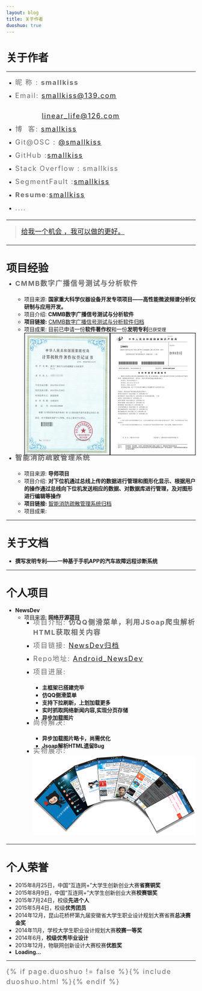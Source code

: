 ```yaml
---
layout: blog
title: 关于作者
duoshuo: true
---
```


<style>
p {
    color: #6D6D6D;
    font-size: 18px;
    line-height: 1.5;
    letter-spacing: 2px;
    margin-top: -10px;
}
hr {
	margin-top: 0;
	margin-bottom: 25px;
}
blockquote p {
    line-height: 1.8;
    letter-spacing: 0px;
}
</style>


# 关于作者

<hr id="line"/>



* 昵&nbsp;称&nbsp;: **smallkiss**  
   
* Email: <a href="mailto:smallkiss@139.com">smallkiss@139.com</a><br />  
&nbsp;&nbsp;&nbsp;&nbsp;&nbsp;&nbsp;&nbsp;&nbsp;&nbsp;&nbsp;<a href="mailto:linear_life@126.com">linear_life@126.com</a>  
* 博&nbsp;&nbsp;客: <a href="http://smallkiss.github.io/">smallkiss</a>  
* Git@OSC : <a href="http://git.oschina.net/smallkiss">@smallkiss</a>  
* GitHub  :[smallkiss](https://github.com/smallkiss)  
* Stack Overflow : smallkiss  
* SegmentFault :[smallkiss](http://segmentfault.com/u/smallkiss)  
* **Resume**:[smallkiss](http://smallkiss.digitcv.com/#/resume)  
* ....  

---

> [给我一个机会 ，我可以做的更好。](/)

---

# 项目经验

* **CMMB数字广播信号测试与分析软件**

	+ 项目来源: **国家重大科学仪器设备开发专项项目——高性能微波频谱分析仪研制与应用开发。**  
	+ 项目介绍: **CMMB数字广播信号测试与分析软件**  
	+ **项目链接:** [CMMB数字广播信号测试与分析软件归档](http://smallkiss.github.io/blog/2015/07/28/Project_CMMB.html)  
	+ 项目成果: 目前已申请一份**软件著作权**和一份**发明专利**```已获受理```  
		![软件著作权和发明专利电子版](/res/img/blog/about/patents.png)  

* **智能消防疏散管理系统**  
	+ 项目来源: **导师项目**  
	+ 项目介绍: **对下位机通过总线上传的数据进行管理和图形化显示、根据用户的操作通过总线向下位机发送相应的数据、对数据库进行管理，及对图形进行编辑等操作**  
	+ **项目链接:** [智能消防疏散管理系统归档](http://smallkiss.github.io/blog/2015/07/27/Project_FireSystem.html)  
	+ 项目成果:  

---

# 关于文档

* **撰写发明专利——一种基于手机APP的汽车故障远程诊断系统**  

---

# 个人项目  
* **NewsDev**  
  - 项目来源: **网络开源项目**  
	- 项目介绍: **仿QQ侧滑菜单，利用JSoap爬虫解析HTML获取相关内容**  
	- 项目链接: [NewsDev归档](http://smallkiss.github.io/blog/2015/07/27/Project_CSDN.html)  
	- Repo地址: [Android_NewsDev](https://github.com/SmallKiss/CSDN_BLOG)  

	- 项目进展:   
		* **主框架已搭建完毕**  
		* **仿QQ侧滑菜单**  
		* **支持下拉刷新，上划加载更多**  
		* **实时抓取网络新闻内容,实现分页存储**  
		* **异步加载图片**  
	
	- 尚待解决:  
		* **异步加载图片略卡，尚需优化**  
		* **Jsoap解析HTML遗留Bug**  
		
	- 实物展示:  
		![NewsDev](/res/img/blog/2015/07/27/NewsDev.png)  
		
---

# 个人荣誉

* 2015年8月25日，中国“互连网+”大学生创新创业大赛**省赛铜奖**  
* 2015年8月9日，中国“互连网+”大学生创新创业大赛**校赛银奖**  
* 2015年7月24日，校级**先进个人**  
* 2015年5月4日，校级**优秀团员**  
* 2014年12月，昆山花桥杯第九届安徽省大学生职业设计规划大赛省赛**总决赛金奖**  
* 2014年11月，学校大学生职业设计规划大赛**校赛一等奖**  
* 2014年6月，**校级优秀毕业设计**  
* 2013年12月，物联网创新设计大赛校赛**优胜奖**  
* **Loading...**  

---
{% if page.duoshuo != false %}{% include duoshuo.html %}{% endif %}